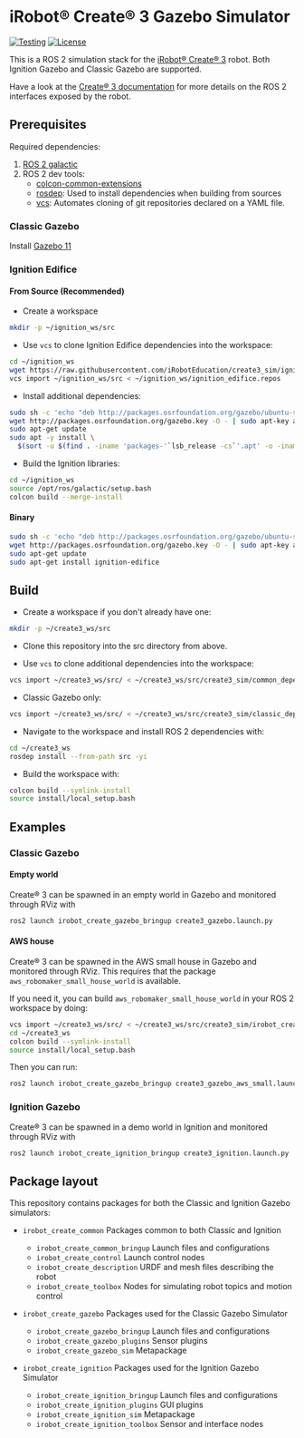 # iRobot® Create® 3 Gazebo Simulator

[![Testing](https://github.com/iRobotSTEM/create3_sim/actions/workflows/ci.yml/badge.svg)](https://github.com/iRobotSTEM/create3_sim/actions/workflows/ci.yml) [![License](https://img.shields.io/github/license/iRobotEducation/create3_sim)](https://github.com/iRobotEducation/create3_sim/blob/main/LICENSE)

This is a ROS 2 simulation stack for the [iRobot® Create® 3](https://edu.irobot.com/create3) robot. Both Ignition Gazebo and Classic Gazebo are supported.

Have a look at the [Create® 3 documentation](https://iroboteducation.github.io/create3_docs/) for more details on the ROS 2 interfaces exposed by the robot.

## Prerequisites

Required dependencies:

1. [ROS 2 galactic](https://docs.ros.org/en/galactic/Installation/Ubuntu-Install-Debians.html)
2. ROS 2 dev tools:
    - [colcon-common-extensions](https://pypi.org/project/colcon-common-extensions/)
    - [rosdep](https://pypi.org/project/rosdep/): Used to install dependencies when building from sources
    - [vcs](https://pypi.org/project/vcstool/): Automates cloning of git repositories declared on a YAML file.

### Classic Gazebo
Install [Gazebo 11](http://gazebosim.org/tutorials?tut=install_ubuntu)

### Ignition Edifice
#### From Source (Recommended)
- Create a workspace
```bash
mkdir -p ~/ignition_ws/src
```

- Use `vcs` to clone Ignition Edifice dependencies into the workspace:
```bash
cd ~/ignition_ws
wget https://raw.githubusercontent.com/iRobotEducation/create3_sim/ignition_edifice.repos
vcs import ~/ignition_ws/src < ~/ignition_ws/ignition_edifice.repos
```

- Install additional dependencies:
```bash
sudo sh -c 'echo "deb http://packages.osrfoundation.org/gazebo/ubuntu-stable `lsb_release -cs` main" > /etc/apt/sources.list.d/gazebo-stable.list'
wget http://packages.osrfoundation.org/gazebo.key -O - | sudo apt-key add -
sudo apt-get update
sudo apt -y install \
  $(sort -u $(find . -iname 'packages-'`lsb_release -cs`'.apt' -o -iname 'packages.apt' | grep -v '/\.git/') | sed '/ignition\|sdf/d' | tr '\n' ' ')
```

- Build the Ignition libraries:
```bash
cd ~/ignition_ws
source /opt/ros/galactic/setup.bash
colcon build --merge-install
```

 #### Binary
```bash
sudo sh -c 'echo "deb http://packages.osrfoundation.org/gazebo/ubuntu-stable `lsb_release -cs` main" > /etc/apt/sources.list.d/gazebo-stable.list'
wget http://packages.osrfoundation.org/gazebo.key -O - | sudo apt-key add -
sudo apt-get update
sudo apt-get install ignition-edifice
```

## Build

- Create a workspace if you don't already have one:

```bash
mkdir -p ~/create3_ws/src
```

- Clone this repository into the src directory from above.

- Use `vcs` to clone additional dependencies into the workspace:

```bash
vcs import ~/create3_ws/src/ < ~/create3_ws/src/create3_sim/common_dependencies.repos
```
- Classic Gazebo only:
```bash
vcs import ~/create3_ws/src/ < ~/create3_ws/src/create3_sim/classic_dependencies.repos
```

- Navigate to the workspace and install ROS 2 dependencies with:

```bash
cd ~/create3_ws
rosdep install --from-path src -yi
```

- Build the workspace with:

```bash
colcon build --symlink-install
source install/local_setup.bash
```

## Examples

### Classic Gazebo

#### Empty world

Create® 3 can be spawned in an empty world in Gazebo and monitored through RViz with

```bash
ros2 launch irobot_create_gazebo_bringup create3_gazebo.launch.py
```

#### AWS house

Create® 3 can be spawned in the AWS small house in Gazebo and monitored through RViz.
This requires that the package `aws_robomaker_small_house_world` is available.

If you need it, you can build `aws_robomaker_small_house_world` in your ROS 2 workspace by doing:
```bash
vcs import ~/create3_ws/src/ < ~/create3_ws/src/create3_sim/irobot_create_gazebo/demo.repos
cd ~/create3_ws
colcon build --symlink-install
source install/local_setup.bash
```

Then you can run:

```bash
ros2 launch irobot_create_gazebo_bringup create3_gazebo_aws_small.launch.py
```

### Ignition Gazebo

Create® 3 can be spawned in a demo world in Ignition and monitored through RViz with

```bash
ros2 launch irobot_create_ignition_bringup create3_ignition.launch.py
```

## Package layout

This repository contains packages for both the Classic and Ignition Gazebo simulators:
- `irobot_create_common` Packages common to both Classic and Ignition
    - `irobot_create_common_bringup` Launch files and configurations
    - `irobot_create_control` Launch control nodes
    - `irobot_create_description`  URDF and mesh files describing the robot
    - `irobot_create_toolbox` Nodes for simulating robot topics and motion control


- `irobot_create_gazebo` Packages used for the Classic Gazebo Simulator
    - `irobot_create_gazebo_bringup` Launch files and configurations
    - `irobot_create_gazebo_plugins` Sensor plugins
    - `irobot_create_gazebo_sim`  Metapackage


- `irobot_create_ignition` Packages used for the Ignition Gazebo Simulator
    - `irobot_create_ignition_bringup` Launch files and configurations
    - `irobot_create_ignition_plugins` GUI plugins
    - `irobot_create_ignition_sim`  Metapackage
    - `irobot_create_ignition_toolbox` Sensor and interface nodes
